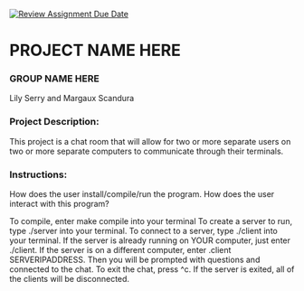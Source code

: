 [![Review Assignment Due Date](https://classroom.github.com/assets/deadline-readme-button-24ddc0f5d75046c5622901739e7c5dd533143b0c8e959d652212380cedb1ea36.svg)](https://classroom.github.com/a/SQs7pKlr)
# PROJECT NAME HERE

### GROUP NAME HERE

Lily Serry and Margaux Scandura
       
### Project Description:

This project is a chat room that will allow for two or more separate users on two or more separate computers to communicate through their terminals.
  
### Instructions:

How does the user install/compile/run the program.
How does the user interact with this program?

To compile, enter make compile into your terminal
To create a server to run, type ./server into your terminal. 
To connect to a server, type ./client into your terminal. If the server is already running on YOUR computer, just enter ./client. If the server is on a different computer, enter .client SERVERIPADDRESS.
Then you will be prompted with questions and connected to the chat.
To exit the chat, press ^c. If the server is exited, all of the clients will be disconnected.
